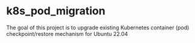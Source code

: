 # k8s_pod_migration
The goal of this project is to upgrade existing Kubernetes container (pod) checkpoint/restore mechanism for Ubuntu 22.04
